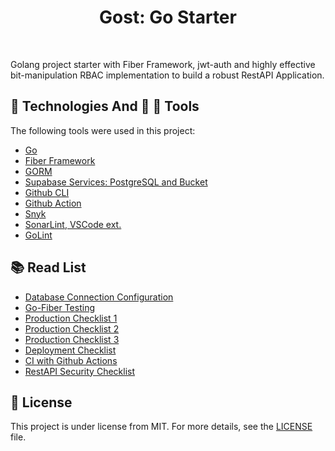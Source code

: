 <h1 align="center">Gost: Go Starter</h1>

<br>

Golang project starter with Fiber Framework, jwt-auth and highly effective bit-manipulation RBAC implementation to build a robust RestAPI Application.

## :rocket: Technologies And :wrench: :hammer: Tools

The following tools were used in this project:

- [Go](https://go.dev)
- [Fiber Framework](https://docs.gofiber.io/)
- [GORM](https://gorm.io/)
- [Supabase Services: PostgreSQL and Bucket](https://www.supabase.com)
- [Github CLI](https://cli.github.com/)
- [Github Action](https://github.com/features/actions)
- [Snyk](https://app.snyk.io/)
- [SonarLint, VSCode ext.](https://marketplace.visualstudio.com/items?itemName=SonarSource.sonarlint-vscode)
- [GoLint](https://github.com/golang/lint)

## :books: Read List

- [Database Connection Configuration](https://www.alexedwards.net/blog/configuring-sqldb)
- [Go-Fiber Testing](https://dev.to/koddr/go-fiber-by-examples-testing-the-application-1ldf)
- [Production Checklist 1](https://aleksei-kornev.medium.com/production-readiness-checklist-for-backend-applications-8d2b0c57ccec/)
- [Production Checklist 2](https://github.com/gorrion-io/production-readiness-checklist/)
- [Production Checklist 3](https://www.cockroachlabs.com/docs/cockroachcloud/production-checklist/)
- [Deployment Checklist](https://last9.io/blog/deployment-readiness-checklists/)
- [CI with Github Actions](https://www.alexedwards.net/blog/ci-with-go-and-github-actions)
- [RestAPI Security Checklist](https://roadmap.sh/best-practices/api-security/)

## :memo: License

This project is under license from MIT. For more details, see the [LICENSE](LICENSE) file.

&#xa0;

<!-- Todo: edit readme, see tips github action -->
